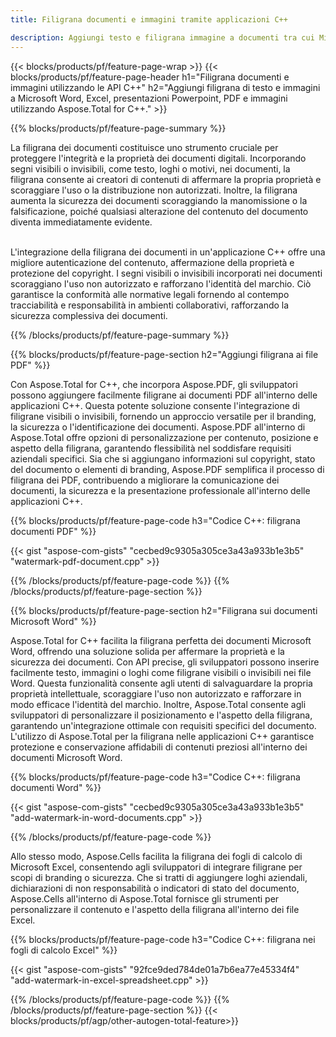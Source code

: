 ```yaml
---
title: Filigrana documenti e immagini tramite applicazioni C++

description: Aggiungi testo e filigrana immagine a documenti tra cui Microsoft Word, Excel, PowerPoint, PDF e immagini tramite la tua applicazione C++. Aggiungi testo gratuito o filigrana immagine online tramite l'app.
---
```


{{< blocks/products/pf/feature-page-wrap >}}
{{< blocks/products/pf/feature-page-header h1="Filigrana documenti e immagini utilizzando le API C++" h2="Aggiungi filigrana di testo e immagini a Microsoft Word, Excel, presentazioni Powerpoint, PDF e immagini utilizzando Aspose.Total for C++." >}}

{{% blocks/products/pf/feature-page-summary %}}

La filigrana dei documenti costituisce uno strumento cruciale per proteggere l'integrità e la proprietà dei documenti digitali. Incorporando segni visibili o invisibili, come testo, loghi o motivi, nei documenti, la filigrana consente ai creatori di contenuti di affermare la propria proprietà e scoraggiare l'uso o la distribuzione non autorizzati. Inoltre, la filigrana aumenta la sicurezza dei documenti scoraggiando la manomissione o la falsificazione, poiché qualsiasi alterazione del contenuto del documento diventa immediatamente evidente. <br /><br />

L'integrazione della filigrana dei documenti in un'applicazione C++ offre una migliore autenticazione del contenuto, affermazione della proprietà e protezione del copyright. I segni visibili o invisibili incorporati nei documenti scoraggiano l'uso non autorizzato e rafforzano l'identità del marchio. Ciò garantisce la conformità alle normative legali fornendo al contempo tracciabilità e responsabilità in ambienti collaborativi, rafforzando la sicurezza complessiva dei documenti.

{{% /blocks/products/pf/feature-page-summary  %}}


{{% blocks/products/pf/feature-page-section  h2="Aggiungi filigrana ai file PDF" %}}

Con Aspose.Total for C++, che incorpora Aspose.PDF, gli sviluppatori possono aggiungere facilmente filigrane ai documenti PDF all'interno delle applicazioni C++. Questa potente soluzione consente l'integrazione di filigrane visibili o invisibili, fornendo un approccio versatile per il branding, la sicurezza o l'identificazione dei documenti. Aspose.PDF all'interno di Aspose.Total offre opzioni di personalizzazione per contenuto, posizione e aspetto della filigrana, garantendo flessibilità nel soddisfare requisiti aziendali specifici. Sia che si aggiungano informazioni sul copyright, stato del documento o elementi di branding, Aspose.PDF semplifica il processo di filigrana dei PDF, contribuendo a migliorare la comunicazione dei documenti, la sicurezza e la presentazione professionale all'interno delle applicazioni C++.

{{% blocks/products/pf/feature-page-code h3="Codice C++: filigrana documenti PDF" %}}

{{< gist "aspose-com-gists" "cecbed9c9305a305ce3a43a933b1e3b5" "watermark-pdf-document.cpp" >}}

{{% /blocks/products/pf/feature-page-code  %}}
{{% /blocks/products/pf/feature-page-section %}}

{{% blocks/products/pf/feature-page-section  h2="Filigrana sui documenti Microsoft Word" %}}

Aspose.Total for C++ facilita la filigrana perfetta dei documenti Microsoft Word, offrendo una soluzione solida per affermare la proprietà e la sicurezza dei documenti. Con API precise, gli sviluppatori possono inserire facilmente testo, immagini o loghi come filigrane visibili o invisibili nei file Word. Questa funzionalità consente agli utenti di salvaguardare la propria proprietà intellettuale, scoraggiare l'uso non autorizzato e rafforzare in modo efficace l'identità del marchio. Inoltre, Aspose.Total consente agli sviluppatori di personalizzare il posizionamento e l'aspetto della filigrana, garantendo un'integrazione ottimale con requisiti specifici del documento. L'utilizzo di Aspose.Total per la filigrana nelle applicazioni C++ garantisce protezione e conservazione affidabili di contenuti preziosi all'interno dei documenti Microsoft Word.

{{% blocks/products/pf/feature-page-code h3="Codice C++: filigrana documenti Word" %}}

{{< gist "aspose-com-gists" "cecbed9c9305a305ce3a43a933b1e3b5" "add-watermark-in-word-documents.cpp" >}}

{{% /blocks/products/pf/feature-page-code  %}}

Allo stesso modo, Aspose.Cells facilita la filigrana dei fogli di calcolo di Microsoft Excel, consentendo agli sviluppatori di integrare filigrane per scopi di branding o sicurezza. Che si tratti di aggiungere loghi aziendali, dichiarazioni di non responsabilità o indicatori di stato del documento, Aspose.Cells all'interno di Aspose.Total fornisce gli strumenti per personalizzare il contenuto e l'aspetto della filigrana all'interno dei file Excel.

{{% blocks/products/pf/feature-page-code h3="Codice C++: filigrana nei fogli di calcolo Excel" %}}

{{< gist "aspose-com-gists" "92fce9ded784de01a7b6ea77e45334f4" "add-watermark-in-excel-spreadsheet.cpp" >}}

{{% /blocks/products/pf/feature-page-code  %}}
{{% /blocks/products/pf/feature-page-section %}}
{{< blocks/products/pf/agp/other-autogen-total-feature>}}
